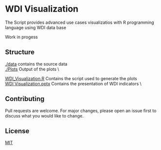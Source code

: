 # WDI Visualization
The Script provides advanced use cases visualizatios with R programming language using WDI data base


Work in progess

## Structure
[./data](/data) contains the source data \
[./Plots](/Plots) Output of the plots \

[WDI_Visualization.R](/WDI_Visualization.R) Contains the script used to generate the plots \
[WDI Visualization.pptx]("/WDI%20Visualization.pptx") Contains the presentation of WDI indicators \

## Contributing
Pull requests are welcome. For major changes, please open an issue first to discuss what you would like to change.

## License
[MIT](https://choosealicense.com/licenses/mit/)
